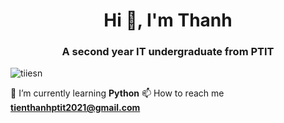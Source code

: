 <h1 align="center">Hi 👋, I'm Thanh</h1>
<h3 align="center">A second year IT undergraduate from PTIT</h3>

<p align="left"> <img src="https://komarev.com/ghpvc/?username=tiiesn&label=Profile%20views&color=0e75b6&style=flat" alt="tiiesn" /> </p>

🌱 I’m currently learning **Python**
📫 How to reach me **tienthanhptit2021@gmail.com**
